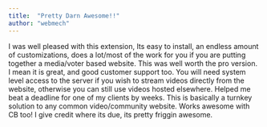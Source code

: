 ```yaml
---
title:  "Pretty Darn Awesome!!"
author: "webmech"
---
```

I was well pleased with this extension, Its easy to install, an endless amount of customizations, does a lot/most of the work for you if you are putting together a media/voter based website. This was well worth the pro version. I mean it is great, and good customer support too. You will need system level access to the server if you wish to stream videos directly from the website, otherwise you can still use videos hosted elsewhere. Helped me beat a deadline for one of my clients by weeks. This is basically a turnkey solution to any common video/community website. Works awesome with CB too! I give credit where its due, its pretty friggin awesome.
